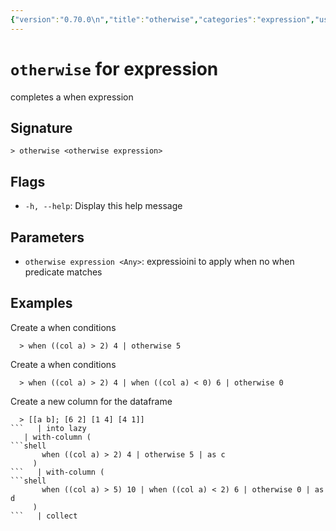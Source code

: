 ```yaml
---
{"version":"0.70.0\n","title":"otherwise","categories":"expression","usage":"completes a when expression\n"}
---
```

<!-- THIS FILE IS GENERATED BY update_book_commands.cjs USING NUSHELL'S HELP COMMANDS.
REFRAIN FROM EDITING IT MANUALLY.-->
# <code>otherwise</code> for expression

<div class='command-title'>completes a when expression</div>

## Signature

```> otherwise <otherwise expression>```

## Flags

 * ```-h, --help```: Display this help message
## Parameters

 * ```otherwise expression <Any>```: expressioini to apply when no when predicate matches
## Examples

  Create a when conditions
```shell
  > when ((col a) > 2) 4 | otherwise 5
```
  Create a when conditions
```shell
  > when ((col a) > 2) 4 | when ((col a) < 0) 6 | otherwise 0
```
  Create a new column for the dataframe
```shell
  > [[a b]; [6 2] [1 4] [4 1]]
```   | into lazy
   | with-column (
```shell
       when ((col a) > 2) 4 | otherwise 5 | as c
     )
```   | with-column (
```shell
       when ((col a) > 5) 10 | when ((col a) < 2) 6 | otherwise 0 | as d
     )
```   | collect



